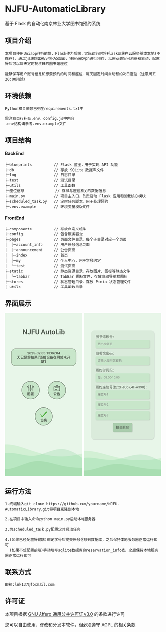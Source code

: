 # NJFU-AutomaticLibrary
基于 Flask 的自动化南京林业大学图书馆预约系统
## 项目介绍

    本项目使用Uniapp作为前端，Flask作为后端，实际运行时将Flask部署在云服务器或本地(不推荐)，通过js逆向出AES与RAS加密，使用webvpn进行预约，无需安装任何浏览器驱动，配置好后可以每天定时抢次日的图书馆座位
    
    能够保存用户账号信息和想要预约的时间和座位，每天固定时间自动预约次日座位（注意周五20:00闭馆）

## 环境依赖

    Python相关依赖已列在requirements.txt中
    
    需注意自行补充.env，config.js中内容
    .env结构请参考.env.example文件

## 项目结构

#### BackEnd

	├─blueprints          // Flask 蓝图，用于实现 API 功能
	├─db                  // 存放 SQLite 数据库文件
	├─log                 // 日志目录
	├─test                // 测试目录
	├─utils               // 工具函数
	├─座位信息              // 存储与座位相关的数据信息
	├─main.py             // 项目主入口，负责启动 Flask 应用和加载核心模块
	├─scheduled_task.py   // 定时任务脚本，用于处理预约
	├─.env.example   	  // 环境变量模版文件

#### FrontEnd

    ├─components          // 存放自定义组件
    ├─config              // 包含服务器ip
    ├─pages               // 页面文件目录，每个子目录对应一个页面
    │  ├─account_info     // 用户账号信息页面
    │  ├─announcement     // 公告页面
    │  ├─index            // 首页
    │  ├─my               // 个人中心，用于学号绑定
    │  └─test             // 测试页面
    ├─static              // 静态资源目录，存放图片、图标等静态文件
    │  └─tabbar           // TabBar 图标文件，存放底部导航栏图标
    ├─stores              // 状态管理目录，存放 Pinia 状态管理文件
    ├─utils               // 工具函数目录

## 界面展示

![页面_1](README.assets/%E9%A1%B5%E9%9D%A2_1.png)


## 运行方法

    1.终端输入git clone https://github.com/yourname/NJFU-AutomaticLibrary.git将项目克隆到本地
    
    2.在项目中输入命令python main.py启动本地服务器
    
    3.为scheduled_task.py配置定时启动任务
    
    4.(如果已经配置好前端)绑定学号后提交账号信息到数据库，之后保持本地服务器正常运行即可
      (如果不想配置前端)手动填写sqlite数据库的reservation_info表，之后保持本地服务器正常运行即可

## 联系方式                                               
	邮箱:lnk137@foxmail.com
## 许可证 
本项目根据 [GNU Affero 通用公共许可证 v3.0](https://www.gnu.org/licenses/agpl-3.0.html) 的条款进行许可

您可以自由使用、修改和分发本软件，但必须遵守 AGPL 的相关条款
